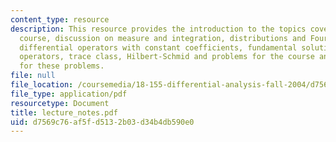 ```yaml
---
content_type: resource
description: This resource provides the introduction to the topics covered in the
  course, discussion on measure and integration, distributions and Fourier transform,
  differential operators with constant coefficients, fundamental solutions and hypoellipticity,
  operators, trace class, Hilbert-Schmid and problems for the course and the solution
  for these problems.
file: null
file_location: /coursemedia/18-155-differential-analysis-fall-2004/d7569c76af5fd5132b03d34b4db590e0_lecture_notes.pdf
file_type: application/pdf
resourcetype: Document
title: lecture_notes.pdf
uid: d7569c76-af5f-d513-2b03-d34b4db590e0
---
```

